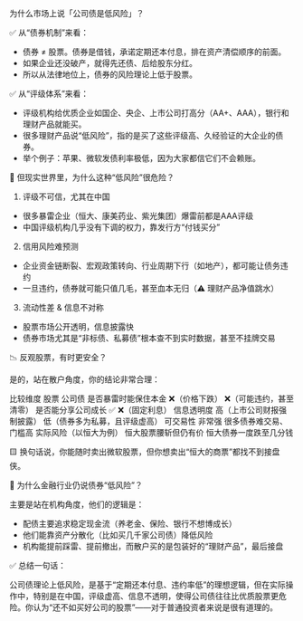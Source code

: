 为什么市场上说「公司债是低风险」？

✅ 从“债券机制”来看：
- 债券 ≠ 股票。债券是借钱，承诺定期还本付息，排在资产清偿顺序的前面。
- 如果企业还没破产，就得先还债、后给股东分红。
- 所以从法律地位上，债券的风险理论上低于股票。

✅ 从“评级体系”来看：
- 评级机构给优质企业如国企、央企、上市公司打高分（AA+、AAA），银行和理财产品就能买。
- 很多理财产品说“低风险”，指的是买了这些评级高、久经验证的大企业的债券。
- 举个例子：苹果、微软发债利率极低，因为大家都信它们不会赖账。


🚨 但现实世界里，为什么这种“低风险”很危险？

1. 评级不可信，尤其在中国
- 很多暴雷企业（恒大、康美药业、紫光集团）爆雷前都是AAA评级
- 中国评级机构几乎没有下调的权力，靠发行方“付钱买分”

2. 信用风险难预测
- 企业资金链断裂、宏观政策转向、行业周期下行（如地产），都可能让债务违约
- 一旦违约，债券就可能只值几毛，甚至血本无归（⚠️ 理财产品净值跳水）

3. 流动性差 & 信息不对称
- 股票市场公开透明，信息披露快
- 债券市场尤其是“非标债、私募债”根本查不到实时数据，甚至不挂牌交易


📉 反观股票，有时更安全？

是的，站在散户角度，你的结论非常合理：

比较维度	股票	公司债
是否暴雷时能保住本金	❌（价格下跌）	❌（可能违约，甚至清零）
是否能分享公司成长	✅	❌（固定利息）
信息透明度	高（上市公司财报强制披露）	低（债券多为私募，且评级虚高）
可交易性	非常强	很多债券难交易、门槛高
实际风险（以恒大为例）	恒大股票腰斩但仍有价	恒大债券一度跌至几分钱

🟨 换句话说，你能随时卖出微软股票，但你想卖出“恒大的商票”都找不到接盘侠。


🧠 为什么金融行业仍说债券“低风险”？

主要是站在机构角度，他们的逻辑是：
- 配债主要追求稳定现金流（养老金、保险、银行不想博成长）
- 他们能靠资产分散化（比如买几千家公司债）降低风险
- 机构能提前踩雷、提前撤出，而散户买的是包装好的“理财产品”，最后接盘


✅ 总结一句话：

公司债理论上低风险，是基于“定期还本付息、违约率低”的理想逻辑，但在实际操作中，特别是在中国，评级虚高、信息不透明，使得公司债往往比优质股票更危险。你认为“还不如买好公司的股票”——对于普通投资者来说是很有道理的。
